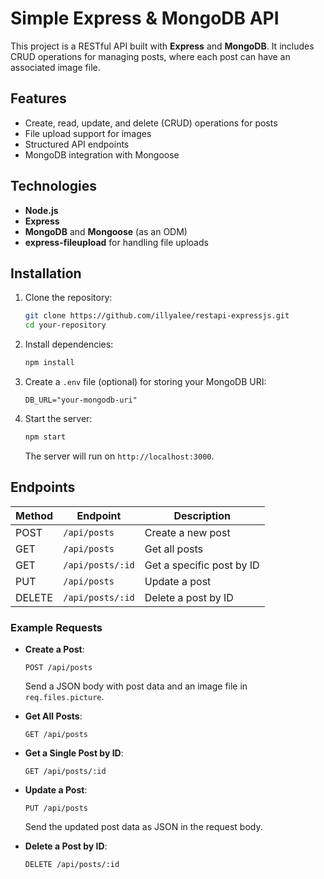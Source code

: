 # Simple Express & MongoDB API

This project is a RESTful API built with **Express** and **MongoDB**. It includes CRUD operations for managing posts, where each post can have an associated image file.

## Features

- Create, read, update, and delete (CRUD) operations for posts
- File upload support for images
- Structured API endpoints
- MongoDB integration with Mongoose

## Technologies

- **Node.js**
- **Express**
- **MongoDB** and **Mongoose** (as an ODM)
- **express-fileupload** for handling file uploads

## Installation

1. Clone the repository:

   ```bash
   git clone https://github.com/illyalee/restapi-expressjs.git
   cd your-repository
   ```

2. Install dependencies:

   ```bash
   npm install
   ```

3. Create a `.env` file (optional) for storing your MongoDB URI:

   ```
   DB_URL="your-mongodb-uri"
   ```

4. Start the server:

   ```bash
   npm start
   ```

   The server will run on `http://localhost:3000`.

## Endpoints

| Method | Endpoint       | Description               |
|--------|-----------------|---------------------------|
| POST   | `/api/posts`    | Create a new post         |
| GET    | `/api/posts`    | Get all posts             |
| GET    | `/api/posts/:id` | Get a specific post by ID |
| PUT    | `/api/posts`    | Update a post             |
| DELETE | `/api/posts/:id` | Delete a post by ID       |

### Example Requests

- **Create a Post**:
  
  `POST /api/posts`

  Send a JSON body with post data and an image file in `req.files.picture`.

- **Get All Posts**:
  
  `GET /api/posts`

- **Get a Single Post by ID**:
  
  `GET /api/posts/:id`

- **Update a Post**:
  
  `PUT /api/posts`

  Send the updated post data as JSON in the request body.

- **Delete a Post by ID**:
  
  `DELETE /api/posts/:id`
